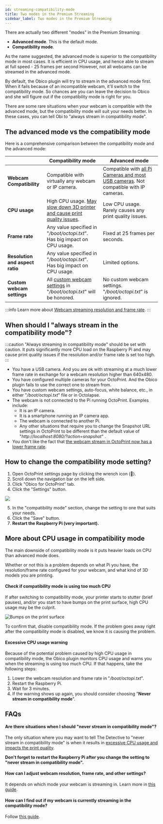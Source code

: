 ```yaml
---
id: streaming-compatibility-mode
title: Two modes in the Premium Streaming
sidebar_label: Two modes in the Premium Streaming
---
```


There are actually two different "modes" in the Premium Streaming:

* **Advanced mode**. This is the default mode.
* **Compatibility mode**.

As the name suggested, the advanced mode is superior to the compatibility mode in most cases. It is efficient in CPU usage, and hence able to stream at full speed - 25 frames per second However, not all webcams can be streamed in the advanced mode.

By default, the Obico plugin will try to stream in the advanced mode first. When it fails because of an incompatible webcam, it'll switch to the compatibility mode. So chances are you can leave the decision to Obico and she will figure out if the compatibility mode is right for you.

There are some rare situations when your webcam is compatible with the advanced mode, but the compatibility mode will suit your needs better. In these cases, you can tell Obi to "always stream in compatibility mode".

## The advanced mode vs the compatibility mode

Here is a comprehensive comparison between the compatibility mode and the advanced mode:

|  | Compatibility mode | Advanced mode |
|---|------|-------|
| **Webcam Compatibility** | Compatible with virtually any webcam or IP camera. | Compatible with [all Pi Cameras and most USB cameras](/docs/user-guides/25-fps-streaming-hw-compatibility). Not compatible with IP cameras. |
| **CPU usage** | High CPU usage. [May slow down 3D printer and cause print quality issues](#more-about-cpu-usage-in-compatibility-mode). | Low CPU usage. Rarely causes any print quality issues. |
| **Frame rate** | Any value specified in "*/boot/octopi.txt*". Has big impact on CPU usage. | Fixed at 25 frames per seconds. |
| **Resolution and aspect ratio** | Any value specified in "*/boot/octopi.txt*". Has big impact on CPU usage. | Limited options. |
| **Custom webcam settings** | All [custom webcam settings](https://community.octoprint.org/t/how-can-i-change-mjpg-streamer-parameters-on-octopi/203) in "*/boot/octopi.txt*" will be honored. | No custom webcam settings. "*/boot/octopi.txt*" is ignored. |

:::info
Learn more about [Webcam streaming resolution and frame rate](/docs/user-guides/webcam-streaming-resolution-framerate).
:::

## When should I "always stream in the compatibility mode"?

:::caution
"Always streaming in compatibility mode" should be set with caution. It puts significantly more CPU load on the Raspberry Pi and may cause print quality issues if the resolution and/or frame rate is set too high.
:::

* You have a USB camera. And you are ok with streaming at a much lower frame rate in exchange for a webcam resolution higher than 640x480.
* You have configured multiple cameras for your OctoPrint. And the Obico plugin fails to use the correct one to stream from.
* You have custom webcam settings, auto-focus, white balance, etc., in either "*/boot/octopi.txt*" file or in Octolapse.
* The webcam is not connected to the Pi running OctoPrint. Examples include:
    * It is an IP camera.
    * It is a smartphone running an IP camera app.
    * The webcam is connected to another Pi.
    * Any other situations that require you to change the Snapshot URL settings in OctoPrint to be different than the default value of "*http://localhost:8080/?action=snapshot*" .
* You don't like the fact that [the webcam stream in OctoPrint now has a lower frame rate](/docs/user-guides/more-about-webcam-streaming/#now-i-have-the-awesome-25-fps-streaming-but-the-webcam-feed-in-octoprint-becomes-slower-why).

## How to change the compatibility mode setting?

1. Open OctoPrint settings page by clicking the wrench icon (**🔧**).
2. Scroll down the navigation bar on the left side.
3. Click "Obico for OctoPrint" tab.
4. Click the "Settings" button.

![](/img/user-guides/helpdocs/tsd-plugin-open-settings-page.gif)

5. In the "compatibility mode" section, change the setting to one that suits your needs.
6. Click the "Save" button.
7. **Restart the Raspberry Pi (very important).**


## More about CPU usage in compatibility mode

The main downside of compatibility mode is it puts heavier loads on CPU than advanced mode does.

Whether or not this is a problem depends on what Pi you have, the resolution/frame rate configured for your webcam, and what kind of 3D models you are printing.

#### Check if compatibility mode is using too much CPU

If after switching to compatibility mode, your printer starts to stutter (brief pauses), and/or you start to have bumps on the print surface, high CPU usage may be the culprit.

![Bumps on the print surface](/img/user-guides/bumps_on_surface.png)

To confirm that, disable compatibility mode. If the problem goes away right after the compatibility mode is disabled, we know it is causing the problem.

#### Excessive CPU usage warning

Because of the potential problem caused by high CPU usage in compatibility mode, the Obico plugin monitors CPU usage and warns you when the streaming is using too much CPU. If that happens, take the following steps:

1. Lower the webcam resolution and frame rate in "*/boot/octopi.txt*".
2. Restart the Raspberry Pi.
3. Wait for 3 minutes.
4. If the warning shows up again, you should consider choosing "**Never stream in compatibility mode**".

## FAQs

#### Are there situations when I should "never stream in compatibility mode"?

The only situation where you may want to tell The Detective to "never stream in compatibility mode" is when it results in [excessive CPU usage and impacts the print quality](#more-about-cpu-usage-in-compatibility-mode).

**Don't forget to restart the Raspberry Pi after you change the setting to "never stream in compatibility mode".**

#### How can I adjust webcam resolution, frame rate, and other settings?

It depends on which mode your webcam is streaming in. Learn more in [this guide](/docs/user-guides/webcam-streaming-resolution-framerate).

#### How can I find out if my webcam is currently streaming in the compatibility mode?

Follow [this guide](/docs/user-guides/check-webcam-streaming-mode).